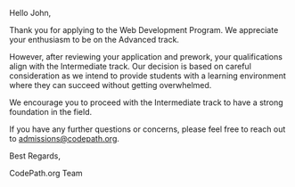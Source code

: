Hello John,

Thank you for applying to the Web Development Program. We appreciate your enthusiasm to be on the Advanced track.

However, after reviewing your application and prework, your qualifications align with the Intermediate track. Our decision is based on careful consideration as we intend to provide students with a learning environment where they can succeed without getting overwhelmed.

We encourage you to proceed with the Intermediate track to have a strong foundation in the field.

If you have any further questions or concerns, please feel free to reach out to admissions@codepath.org.

Best Regards,

CodePath.org Team
